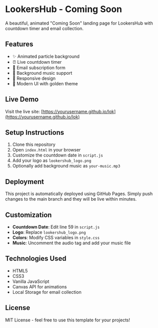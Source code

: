# LookersHub - Coming Soon

A beautiful, animated "Coming Soon" landing page for LookersHub with countdown timer and email collection.

## Features

- ✨ Animated particle background
- ⏰ Live countdown timer
- 📧 Email subscription form
- 🎵 Background music support
- 📱 Responsive design
- 🌟 Modern UI with golden theme

## Live Demo

Visit the live site: [https://yourusername.github.io/lok](https://yourusername.github.io/lok)

## Setup Instructions

1. Clone this repository
2. Open `index.html` in your browser
3. Customize the countdown date in `script.js`
4. Add your logo as `lookershub_logo.png`
5. Optionally add background music as `your-music.mp3`

## Deployment

This project is automatically deployed using GitHub Pages. Simply push changes to the main branch and they will be live within minutes.

## Customization

- **Countdown Date**: Edit line 59 in `script.js`
- **Logo**: Replace `lookershub_logo.png`
- **Colors**: Modify CSS variables in `style.css`
- **Music**: Uncomment the audio tag and add your music file

## Technologies Used

- HTML5
- CSS3
- Vanilla JavaScript
- Canvas API for animations
- Local Storage for email collection

## License

MIT License - feel free to use this template for your projects!

